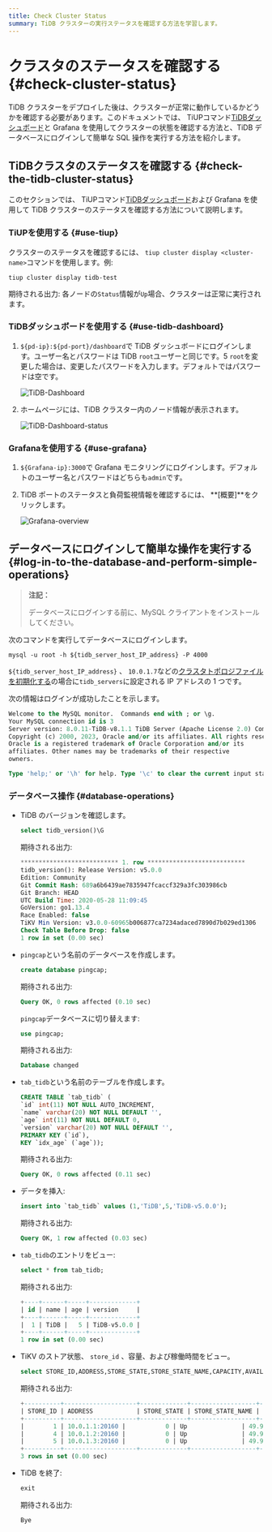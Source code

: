 ```yaml
---
title: Check Cluster Status
summary: TiDB クラスターの実行ステータスを確認する方法を学習します。
---
```


# クラスタのステータスを確認する {#check-cluster-status}

TiDB クラスターをデプロイした後は、クラスターが正常に動作しているかどうかを確認する必要があります。このドキュメントでは、 TiUPコマンド[TiDBダッシュボード](/dashboard/dashboard-intro.md)と Grafana を使用してクラスターの状態を確認する方法と、TiDB データベースにログインして簡単な SQL 操作を実行する方法を紹介します。

## TiDBクラスタのステータスを確認する {#check-the-tidb-cluster-status}

このセクションでは、 TiUPコマンド[TiDBダッシュボード](/dashboard/dashboard-intro.md)および Grafana を使用して TiDB クラスターのステータスを確認する方法について説明します。

### TiUPを使用する {#use-tiup}

クラスターのステータスを確認するには、 `tiup cluster display <cluster-name>`コマンドを使用します。例:

```shell
tiup cluster display tidb-test
```

期待される出力: 各ノードの`Status`情報が`Up`場合、クラスターは正常に実行されます。

### TiDBダッシュボードを使用する {#use-tidb-dashboard}

1.  `${pd-ip}:${pd-port}/dashboard`で TiDB ダッシュボードにログインします。ユーザー名とパスワードは TiDB `root`ユーザーと同じです。5 `root`を変更した場合は、変更したパスワードを入力します。デフォルトではパスワードは空です。

    ![TiDB-Dashboard](/media/tiup/tidb-dashboard.png)

2.  ホームページには、TiDB クラスター内のノード情報が表示されます。

    ![TiDB-Dashboard-status](/media/tiup/tidb-dashboard-status.png)

### Grafanaを使用する {#use-grafana}

1.  `${Grafana-ip}:3000`で Grafana モニタリングにログインします。デフォルトのユーザー名とパスワードはどちらも`admin`です。

2.  TiDB ポートのステータスと負荷監視情報を確認するには、 **[概要]**をクリックします。

    ![Grafana-overview](/media/tiup/grafana-overview.png)

## データベースにログインして簡単な操作を実行する {#log-in-to-the-database-and-perform-simple-operations}

> **注記：**
>
> データベースにログインする前に、MySQL クライアントをインストールしてください。

次のコマンドを実行してデータベースにログインします。

```shell
mysql -u root -h ${tidb_server_host_IP_address} -P 4000
```

`${tidb_server_host_IP_address}` 、 `10.0.1.7`などの[クラスタトポロジファイルを初期化する](/production-deployment-using-tiup.md#step-3-initialize-cluster-topology-file)の場合に`tidb_servers`に設定される IP アドレスの 1 つです。

次の情報はログインが成功したことを示します。

```sql
Welcome to the MySQL monitor.  Commands end with ; or \g.
Your MySQL connection id is 3
Server version: 8.0.11-TiDB-v8.1.1 TiDB Server (Apache License 2.0) Community Edition, MySQL 8.0 compatible
Copyright (c) 2000, 2023, Oracle and/or its affiliates. All rights reserved.
Oracle is a registered trademark of Oracle Corporation and/or its
affiliates. Other names may be trademarks of their respective
owners.

Type 'help;' or '\h' for help. Type '\c' to clear the current input statement.
```

### データベース操作 {#database-operations}

-   TiDB のバージョンを確認します。

    ```sql
    select tidb_version()\G
    ```

    期待される出力:

    ```sql
    *************************** 1. row ***************************
    tidb_version(): Release Version: v5.0.0
    Edition: Community
    Git Commit Hash: 689a6b6439ae7835947fcaccf329a3fc303986cb
    Git Branch: HEAD
    UTC Build Time: 2020-05-28 11:09:45
    GoVersion: go1.13.4
    Race Enabled: false
    TiKV Min Version: v3.0.0-60965b006877ca7234adaced7890d7b029ed1306
    Check Table Before Drop: false
    1 row in set (0.00 sec)
    ```

-   `pingcap`という名前のデータベースを作成します。

    ```sql
    create database pingcap;
    ```

    期待される出力:

    ```sql
    Query OK, 0 rows affected (0.10 sec)
    ```

    `pingcap`データベースに切り替えます:

    ```sql
    use pingcap;
    ```

    期待される出力:

    ```sql
    Database changed
    ```

-   `tab_tidb`という名前のテーブルを作成します。

    ```sql
    CREATE TABLE `tab_tidb` (
    `id` int(11) NOT NULL AUTO_INCREMENT,
    `name` varchar(20) NOT NULL DEFAULT '',
    `age` int(11) NOT NULL DEFAULT 0,
    `version` varchar(20) NOT NULL DEFAULT '',
    PRIMARY KEY (`id`),
    KEY `idx_age` (`age`));
    ```

    期待される出力:

    ```sql
    Query OK, 0 rows affected (0.11 sec)
    ```

-   データを挿入:

    ```sql
    insert into `tab_tidb` values (1,'TiDB',5,'TiDB-v5.0.0');
    ```

    期待される出力:

    ```sql
    Query OK, 1 row affected (0.03 sec)
    ```

-   `tab_tidb`のエントリをビュー:

    ```sql
    select * from tab_tidb;
    ```

    期待される出力:

    ```sql
    +----+------+-----+-------------+
    | id | name | age | version     |
    +----+------+-----+-------------+
    |  1 | TiDB |   5 | TiDB-v5.0.0 |
    +----+------+-----+-------------+
    1 row in set (0.00 sec)
    ```

-   TiKV のストア状態、 `store_id` 、容量、および稼働時間をビュー。

    ```sql
    select STORE_ID,ADDRESS,STORE_STATE,STORE_STATE_NAME,CAPACITY,AVAILABLE,UPTIME from INFORMATION_SCHEMA.TIKV_STORE_STATUS;
    ```

    期待される出力:

    ```sql
    +----------+--------------------+-------------+------------------+----------+-----------+--------------------+
    | STORE_ID | ADDRESS            | STORE_STATE | STORE_STATE_NAME | CAPACITY | AVAILABLE | UPTIME             |
    +----------+--------------------+-------------+------------------+----------+-----------+--------------------+
    |        1 | 10.0.1.1:20160 |           0 | Up               | 49.98GiB | 46.3GiB   | 5h21m52.474864026s |
    |        4 | 10.0.1.2:20160 |           0 | Up               | 49.98GiB | 46.32GiB  | 5h21m52.522669177s |
    |        5 | 10.0.1.3:20160 |           0 | Up               | 49.98GiB | 45.44GiB  | 5h21m52.713660541s |
    +----------+--------------------+-------------+------------------+----------+-----------+--------------------+
    3 rows in set (0.00 sec)
    ```

-   TiDB を終了:

    ```sql
    exit
    ```

    期待される出力:

    ```sql
    Bye
    ```
